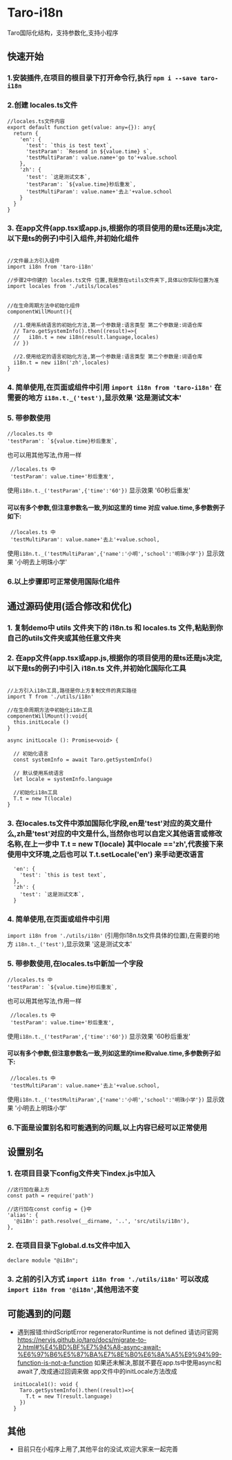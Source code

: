 # Taro-i18n
Taro国际化结构，支持参数化,支持小程序

## 快速开始
### 1.安装插件,在项目的根目录下打开命令行,执行 `npm i --save taro-i18n`
### 2.创建 **locales.ts文件** 
```
//locales.ts文件内容
export default function get(value: any={}): any{
  return {
    'en': {
      'test': `this is test text`,
      'testParam': `Resend in ${value.time} s`,
      'testMultiParam': value.name+'go to'+value.school
    },
    'zh': {
      'test': `这是测试文本`,
      'testParam': `${value.time}秒后重发`,
      'testMultiParam': value.name+'去上'+value.school
    }
  }
}
```
### 3. 在**app文件**(**app.tsx**或**app.js**,根据你的项目使用的是ts还是js决定,以下是ts的例子)中引入组件,并初始化组件
  ```

//文件最上方引入组件
import i18n from 'taro-i18n'

//步骤2中你建的 locales.ts文件 位置,我是放在utils文件夹下,具体以你实际位置为准
import locales from './utils/locales'


  //在生命周期方法中初始化组件
  componentWillMount(){

    //1.使用系统语言的初始化方法,第一个参数是:语言类型 第二个参数是:词语仓库
    // Taro.getSystemInfo().then((result)=>{
    //   i18n.t = new i18n(result.language,locales)
    // })

    //2.使用给定的语言初始化方法,第一个参数是:语言类型 第二个参数是:词语仓库
    i18n.t = new i18n('zh',locales)
  }
  ```
  ### 4. 简单使用,在页面或组件中引用 `import i18n from 'taro-i18n'` 在需要的地方 `i18n.t._('test')`,显示效果 '这是测试文本'
 ### 5. 带参数使用
 ```
 //locales.ts 中
 'testParam': `${value.time}秒后重发`,
 ```
 也可以用其他写法,作用一样
 ```
  //locales.ts 中
  'testParam': value.time+'秒后重发',
 ```
 使用`i18n.t._('testParam',{'time':'60'})` 显示效果 '60秒后重发' 
 #### 可以有多个参数,但注意参数名一致,列如这里的 time 对应 value.time,多参数例子如下:
 ```
  //locales.ts 中
  'testMultiParam': value.name+'去上'+value.school,

 ```
  使用`i18n.t._('testMultiParam',{'name':'小明','school':'明珠小学'})` 显示效果 '小明去上明珠小学'

  ### 6.以上步骤即可正常使用国际化组件
## 通过源码使用(适合修改和优化)
### 1. 复制demo中 **utils** 文件夹下的 **i18n.ts** 和 **locales.ts** 文件,粘贴到你自己的utils文件夹或其他任意文件夹
### 2. 在**app文件**(**app.tsx**或**app.js**,根据你的项目使用的是ts还是js决定,以下是ts的例子)中引入 **i18n.ts** 文件,并初始化国际化工具
  ```

//上方引入i18n工具,路径是你上方复制文件的真实路径
import T from './utils/i18n'

  //在生命周期方法中初始化i18n工具
  componentWillMount():void{
    this.initLocale ()
  }
  
  async initLocale (): Promise<void> {

    // 初始化语言
    const systemInfo = await Taro.getSystemInfo()

    // 默认使用系统语言
    let locale = systemInfo.language 

    //初始化i18n工具
    T.t = new T(locale)
  }
  ```
  ### 3. 在locales.ts文件中添加国际化字段,en是'test'对应的英文是什么,zh是'test'对应的中文是什么,当然你也可以自定义其他语言或修改名称,在上一步中 **T.t = new T(locale)** 其中locale =='zh',代表接下来使用中文环境,之后也可以 **T.t.setLocale('en')** 来手动更改语言
  ```
    'en': {
      'test': `this is test text`,
    },
    'zh': {
      'test': `这是测试文本`,
    }
  ```
  ### 4. 简单使用,在页面或组件中引用
  `import i18n from './utils/i18n'`
  (引用你i18n.ts文件具体的位置),在需要的地方
  `i18n.t._('test')`,显示效果 '这是测试文本'
 ### 5. 带参数使用,在locales.ts中新加一个字段
 ```
 //locales.ts 中
 'testParam': `${value.time}秒后重发`,
 ```
 也可以用其他写法,作用一样
 ```
  //locales.ts 中
  'testParam': value.time+'秒后重发',
 ```
 使用`i18n.t._('testParam',{'time':'60'})` 显示效果 '60秒后重发' 
 #### 可以有多个参数,但注意参数名一致,列如这里的time和value.time,多参数例子如下:
 ```
  //locales.ts 中
  'testMultiParam': value.name+'去上'+value.school,

 ```
  使用`i18n.t._('testMultiParam',{'name':'小明','school':'明珠小学'})` 显示效果 '小明去上明珠小学'

  ### 6.下面是设置别名和可能遇到的问题,以上内容已经可以正常使用
  ## 设置别名
  ### 1. 在项目目录下config文件夹下index.js中加入
  ```
  //这行加在最上方
  const path = require('path')

  //这行加在const config = {}中
  'alias': {
    '@i18n': path.resolve(__dirname, '..', 'src/utils/i18n'),
  },
  ```
  ### 2. 在项目目录下global.d.ts文件中加入
  ```
  declare module "@i18n";
  ```
### 3. 之前的引入方式 `import i18n from './utils/i18n'` 可以改成 `import i18n from '@i18n'`,其他用法不变

## 可能遇到的问题

* 遇到报错:thirdScriptError regeneratorRuntime is not defined 请访问官网 https://nervjs.github.io/taro/docs/migrate-to-2.html#%E4%BD%BF%E7%94%A8-async-await-%E6%97%B6%E5%87%BA%E7%8E%B0%E6%8A%A5%E9%94%99-function-is-not-a-function   如果还未解决,那就不要在app.ts中使用async和await了,改成通过回调来做
app文件中的initLocale方法改成
```
  initLocale1(): void {
    Taro.getSystemInfo().then((result)=>{
      T.t = new T(result.language)
    })
  }
```
## 其他
* 目前只在小程序上用了,其他平台的没试,欢迎大家来一起完善




